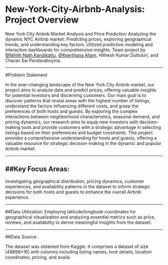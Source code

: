 # New-York-City-Airbnb-Analysis: Project Overview
New York City Airbnb Market Analysis and Price Prediction
Analyzing the dynamic NYC Airbnb market: Predicting prices, exploring geographical trends, and understanding key factors. Utilized predictive modeling and interactive dashboards for comprehensive insights. Team project by [@Nihith Nath Kandikattu](https://github.com/nihith-nath), [@Keerthana Allam](https://github.com/Keerthana-Allam), Hithesh Kumar Duttuluri, and Charan Sai Pandaraboyina.
___
#Problem Statement   

In the ever-changing landscape of the New York City Airbnb market, our project aims to analyze data and predict prices, offering valuable insights for potential investors and discerning customers. Our main goal is to discover patterns that reveal areas with the highest number of listings, understand the factors influencing different costs, and grasp the preferences of both hosts and guests. By exploring the complex interactions between neighborhood characteristics, seasonal demand, and pricing dynamics, our research aims to equip new investors with decision-making tools and provide customers with a strategic advantage in selecting listings based on their preferences and budget constraints. This project provides a comprehensive understanding for hosts and guests, offering a valuable resource for strategic decision-making in the dynamic and popular Airbnb market.

---
##Key  Focus  Areas:
---
Investigating geographical distribution, pricing  dynamics, customer experiences, and  availability patterns in the dataset to inform strategic decisions for both hosts and guests to enhance the overall Airbnb experience.  
___
##Data Utilization:
Employing latitude/longitude coordinates for geographical visualization and analyzing essential metrics such as price, reviews, and availability to derive meaningful insights from the dataset. 
___
##Data Source:

The dataset was obtained from Kaggle. It comprises a dataset of size [48896*16] with columns including listing names, host details, location coordinates, pricing, and availa


